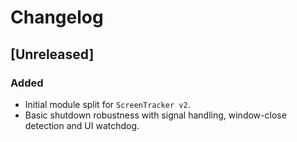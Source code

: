 # Changelog

## [Unreleased]

### Added
- Initial module split for `ScreenTracker v2`.
- Basic shutdown robustness with signal handling, window-close detection and UI watchdog.

